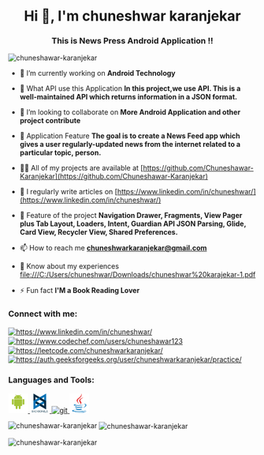 <h1 align="center">Hi 👋, I'm chuneshwar karanjekar</h1>
<h3 align="center">This is News Press Android Application !!</h3>

<p align="left"> <img src="https://komarev.com/ghpvc/?username=chuneshawar-karanjekar&label=Profile%20views&color=0e75b6&style=flat" alt="chuneshawar-karanjekar" /> </p>

- 🔭 I’m currently working on **Android Technology**

- 🌱 What API use this Application **In this project,we use API. This is a well-maintained API which returns information in a JSON format.**

- 👯 I’m looking to collaborate on **More Android Application and other project contribute**

- 🤝 Application Feature **The goal is to create a News Feed app which gives a user regularly-updated news from the internet related to a particular topic, person.**

- 👨‍💻 All of my projects are available at [https://github.com/Chuneshawar-Karanjekar](https://github.com/Chuneshawar-Karanjekar)

- 📝 I regularly write articles on [https://www.linkedin.com/in/chuneshwar/](https://www.linkedin.com/in/chuneshwar/)

- 💬 Feature of the project **Navigation Drawer, Fragments, View Pager plus Tab Layout, Loaders, Intent, Guardian API JSON Parsing, Glide, Card View, Recycler View, Shared Preferences.**

- 📫 How to reach me **chuneshwarkaranjekar@gmail.com**

- 📄 Know about my experiences [file:///C:/Users/chuneshwar/Downloads/chuneshwar%20karajekar-1.pdf](file:///C:/Users/chuneshwar/Downloads/chuneshwar%20karajekar-1.pdf)

- ⚡ Fun fact **I'M a Book Reading Lover**

<h3 align="left">Connect with me:</h3>
<p align="left">
<a href="https://linkedin.com/in/https://www.linkedin.com/in/chuneshwar/" target="blank"><img align="center" src="https://raw.githubusercontent.com/rahuldkjain/github-profile-readme-generator/master/src/images/icons/Social/linked-in-alt.svg" alt="https://www.linkedin.com/in/chuneshwar/" height="30" width="40" /></a>
<a href="https://www.codechef.com/users/https://www.codechef.com/users/chuneshawar123" target="blank"><img align="center" src="https://cdn.jsdelivr.net/npm/simple-icons@3.1.0/icons/codechef.svg" alt="https://www.codechef.com/users/chuneshawar123" height="30" width="40" /></a>
<a href="https://www.leetcode.com/https://leetcode.com/chuneshwarkaranjekar/" target="blank"><img align="center" src="https://raw.githubusercontent.com/rahuldkjain/github-profile-readme-generator/master/src/images/icons/Social/leet-code.svg" alt="https://leetcode.com/chuneshwarkaranjekar/" height="30" width="40" /></a>
<a href="https://auth.geeksforgeeks.org/user/https://auth.geeksforgeeks.org/user/chuneshwarkaranjekar/practice/" target="blank"><img align="center" src="https://raw.githubusercontent.com/rahuldkjain/github-profile-readme-generator/master/src/images/icons/Social/geeks-for-geeks.svg" alt="https://auth.geeksforgeeks.org/user/chuneshwarkaranjekar/practice/" height="30" width="40" /></a>
</p>

<h3 align="left">Languages and Tools:</h3>
<p align="left"> <a href="https://developer.android.com" target="_blank" rel="noreferrer"> <img src="https://raw.githubusercontent.com/devicons/devicon/master/icons/android/android-original-wordmark.svg" alt="android" width="40" height="40"/> </a> <a href="https://backbonejs.org" target="_blank" rel="noreferrer"> <img src="https://raw.githubusercontent.com/devicons/devicon/master/icons/backbonejs/backbonejs-original-wordmark.svg" alt="backbonejs" width="40" height="40"/> </a> <a href="https://git-scm.com/" target="_blank" rel="noreferrer"> <img src="https://www.vectorlogo.zone/logos/git-scm/git-scm-icon.svg" alt="git" width="40" height="40"/> </a> <a href="https://www.java.com" target="_blank" rel="noreferrer"> <img src="https://raw.githubusercontent.com/devicons/devicon/master/icons/java/java-original.svg" alt="java" width="40" height="40"/> </a> </p>

<p><img align="left" src="https://github-readme-stats.vercel.app/api/top-langs?username=chuneshawar-karanjekar&show_icons=true&locale=en&layout=compact" alt="chuneshawar-karanjekar" /></p>

<p>&nbsp;<img align="center" src="https://github-readme-stats.vercel.app/api?username=chuneshawar-karanjekar&show_icons=true&locale=en" alt="chuneshawar-karanjekar" /></p>

<p><img align="center" src="https://github-readme-streak-stats.herokuapp.com/?user=chuneshawar-karanjekar&" alt="chuneshawar-karanjekar" /></p>
